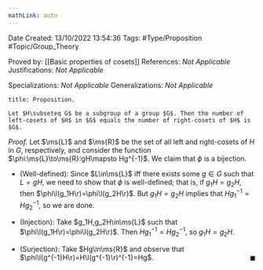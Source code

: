 ```yaml
---
mathLink: auto
---
```


<div class="topSpace"></div>

Date Created: 13/10/2022 13:54:36
Tags: #Type/Proposition #Topic/Group_Theory

Proved by: [[Basic properties of cosets]]
References: _Not Applicable_
Justifications: _Not Applicable_

Specializations: _Not Applicable_
Generalizations: _Not Applicable_

``` ad-Proposition
title: Proposition.

Let $H\subseteq G$ be a subgroup of a group $G$. Then the number of left-cosets of $H$ in $G$ equals the number of right-cosets of $H$ is $G$.

```

<i>Proof.</i> Let $\ms{L}$ and $\ms{R}$ be the set of all left and right-cosets of $H$ in $G$, respectively, and consider the function $\phi:\ms{L}\to\ms{R}:gH\mapsto Hg^{-1}$. We claim that $\phi$ is a bijection.
* (Well-defined): Since $L\in\ms{L}$ iff there exists some $g\in G$ such that $L=gH$, we need to show that $\phi$ is well-defined; that is, if $g_1H=g_2H$, then $\phi\l(g_1H\r)=\phi\l(g_2H\r)$. But $g_1H=g_2H$ implies that $Hg_1^{-1}=Hg_2^{-1}$, so we are done.

* (Injection): Take $g_1H,g_2H\in\ms{L}$ such that $\phi\l(g_1H\r)=\phi\l(g_2H\r)$. Then $Hg_1^{-1}=Hg_2^{-1}$, so $g_1H=g_2H$.
* (Surjection): Take $Hg\in\ms{R}$ and observe that $\phi\l(g^{-1}H\r)=H\l(g^{-1}\r)^{-1}=Hg$.<span style="float:right;">$\blacksquare$</span>
